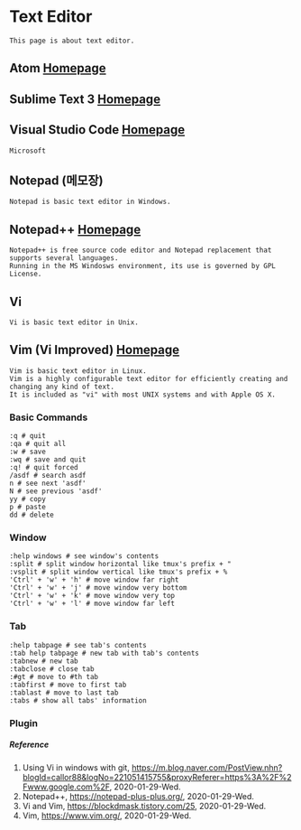 # Text Editor
```
This page is about text editor.
```

## Atom [Homepage](https://atom.io/)

## Sublime Text 3 [Homepage](https://www.sublimetext.com/)

## Visual Studio Code [Homepage](https://code.visualstudio.com/)
```
Microsoft
```

## Notepad (메모장)
```
Notepad is basic text editor in Windows.
```

## Notepad++ [Homepage](https://notepad-plus-plus.org/)
```
Notepad++ is free source code editor and Notepad replacement that supports several languages.
Running in the MS Windosws environment, its use is governed by GPL License.
```

## Vi
```
Vi is basic text editor in Unix.
```

## Vim (Vi Improved) [Homepage](https://www.vim.org/)
```
Vim is basic text editor in Linux.
Vim is a highly configurable text editor for efficiently creating and changing any kind of text.
It is included as "vi" with most UNIX systems and with Apple OS X.
```
### Basic Commands
```
:q # quit
:qa # quit all
:w # save
:wq # save and quit
:q! # quit forced
/asdf # search asdf
n # see next 'asdf'
N # see previous 'asdf'
yy # copy
p # paste
dd # delete
```
### Window
```
:help windows # see window's contents
:split # split window horizontal like tmux's prefix + "
:vsplit # split window vertical like tmux's prefix + %
'Ctrl' + 'w' + 'h' # move window far right
'Ctrl' + 'w' + 'j' # move window very bottom
'Ctrl' + 'w' + 'k' # move window very top
'Ctrl' + 'w' + 'l' # move window far left
```
### Tab
```
:help tabpage # see tab's contents
:tab help tabpage # new tab with tab's contents
:tabnew # new tab
:tabclose # close tab
:#gt # move to #th tab
:tabfirst # move to first tab
:tablast # move to last tab
:tabs # show all tabs' information
```
### Plugin

##### Reference
1. Using Vi in windows with git, https://m.blog.naver.com/PostView.nhn?blogId=callor88&logNo=221051415755&proxyReferer=https%3A%2F%2Fwww.google.com%2F, 2020-01-29-Wed.
2. Notepad++, https://notepad-plus-plus.org/, 2020-01-29-Wed.
3. Vi and Vim, https://blockdmask.tistory.com/25, 2020-01-29-Wed.
4. Vim, https://www.vim.org/, 2020-01-29-Wed.
